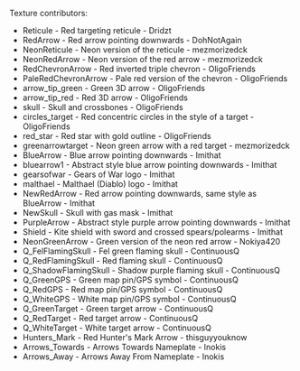Texture contributors:
- Reticule - Red targeting reticule - Dridzt
- RedArrow - Red arrow pointing downwards - DohNotAgain
- NeonReticule - Neon version of the reticule - mezmorizedck
- NeonRedArrow - Neon version of the red arrow - mezmorizedck
- RedChevronArrow - Red inverted triple chevron - OligoFriends
- PaleRedChevronArrow - Pale red version of the chevron - OligoFriends
- arrow_tip_green - Green 3D arrow - OligoFriends
- arrow_tip_red - Red 3D arrow - OligoFriends
- skull - Skull and crossbones - OligoFriends
- circles_target - Red concentric circles in the style of a target - OligoFriends
- red_star - Red star with gold outline - OligoFriends
- greenarrowtarget - Neon green arrow with a red target - mezmorizedck
- BlueArrow - Blue arrow pointing downwards - Imithat
- bluearrow1 - Abstract style blue arrow pointing downwards - Imithat
- gearsofwar - Gears of War logo - Imithat
- malthael - Malthael (Diablo) logo - Imithat
- NewRedArrow - Red arrow pointing downwards, same style as BlueArrow - Imithat
- NewSkull - Skull with gas mask - Imithat
- PurpleArrow - Abstract style purple arrow pointing downwards - Imithat
- Shield - Kite shield with sword and crossed spears/polearms - Imithat
- NeonGreenArrow - Green version of the neon red arrow - Nokiya420
- Q_FelFlamingSkull - Fel green flaming skull - ContinuousQ
- Q_RedFlamingSkull - Red flaming skull - ContinuousQ
- Q_ShadowFlamingSkull - Shadow purple flaming skull - ContinuousQ
- Q_GreenGPS - Green map pin/GPS symbol - ContinuousQ
- Q_RedGPS - Red map pin/GPS symbol - ContinuousQ
- Q_WhiteGPS - White map pin/GPS symbol - ContinuousQ
- Q_GreenTarget - Green target arrow - ContinuousQ
- Q_RedTarget - Red target arrow - ContinuousQ
- Q_WhiteTarget - White target arrow - ContinuousQ
- Hunters_Mark - Red Hunter's Mark Arrow - thisguyyouknow
- Arrows_Towards - Arrows Towards Nameplate - Inokis
- Arrows_Away - Arrows Away From Nameplate - Inokis
